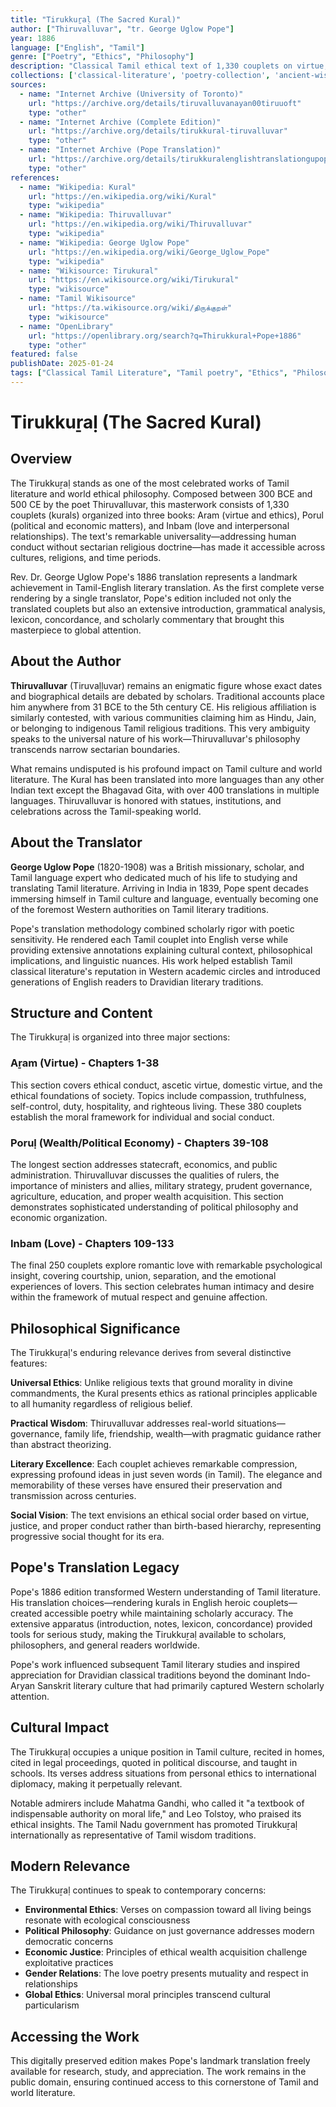 ```yaml
---
title: "Tirukkuṟaḷ (The Sacred Kural)"
author: ["Thiruvalluvar", "tr. George Uglow Pope"]
year: 1886
language: ["English", "Tamil"]
genre: ["Poetry", "Ethics", "Philosophy"]
description: "Classical Tamil ethical text of 1,330 couplets on virtue, wealth, and love, composed between 300 BCE and 500 CE. Pope's 1886 translation was the first complete English verse rendering by a single translator, establishing the work's global literary significance through extensive commentary and scholarly apparatus. Universal secular ethics transcending religious boundaries make it one of the most translated non-religious works from India."
collections: ['classical-literature', 'poetry-collection', 'ancient-wisdom']
sources:
  - name: "Internet Archive (University of Toronto)"
    url: "https://archive.org/details/tiruvalluvanayan00tiruuoft"
    type: "other"
  - name: "Internet Archive (Complete Edition)"
    url: "https://archive.org/details/tirukkural-tiruvalluvar"
    type: "other"
  - name: "Internet Archive (Pope Translation)"
    url: "https://archive.org/details/tirukkuralenglishtranslationgupope_655_j"
    type: "other"
references:
  - name: "Wikipedia: Kural"
    url: "https://en.wikipedia.org/wiki/Kural"
    type: "wikipedia"
  - name: "Wikipedia: Thiruvalluvar"
    url: "https://en.wikipedia.org/wiki/Thiruvalluvar"
    type: "wikipedia"
  - name: "Wikipedia: George Uglow Pope"
    url: "https://en.wikipedia.org/wiki/George_Uglow_Pope"
    type: "wikipedia"
  - name: "Wikisource: Tirukural"
    url: "https://en.wikisource.org/wiki/Tirukural"
    type: "wikisource"
  - name: "Tamil Wikisource"
    url: "https://ta.wikisource.org/wiki/திருக்குறள்"
    type: "wikisource"
  - name: "OpenLibrary"
    url: "https://openlibrary.org/search?q=Thirukkural+Pope+1886"
    type: "other"
featured: false
publishDate: 2025-01-24
tags: ["Classical Tamil Literature", "Tamil poetry", "Ethics", "Philosophy", "Ancient wisdom", "Thiruvalluvar", "George Uglow Pope", "Translation", "Sacred texts", "Indian philosophy", "Secular ethics", "Classical texts", "Public domain"]
---
```


# Tirukkuṟaḷ (The Sacred Kural)

## Overview

The Tirukkuṟaḷ stands as one of the most celebrated works of Tamil literature and world ethical philosophy. Composed between 300 BCE and 500 CE by the poet Thiruvalluvar, this masterwork consists of 1,330 couplets (kurals) organized into three books: Aram (virtue and ethics), Porul (political and economic matters), and Inbam (love and interpersonal relationships). The text's remarkable universality—addressing human conduct without sectarian religious doctrine—has made it accessible across cultures, religions, and time periods.

Rev. Dr. George Uglow Pope's 1886 translation represents a landmark achievement in Tamil-English literary translation. As the first complete verse rendering by a single translator, Pope's edition included not only the translated couplets but also an extensive introduction, grammatical analysis, lexicon, concordance, and scholarly commentary that brought this masterpiece to global attention.

## About the Author

**Thiruvalluvar** (Tiruvaḷḷuvar) remains an enigmatic figure whose exact dates and biographical details are debated by scholars. Traditional accounts place him anywhere from 31 BCE to the 5th century CE. His religious affiliation is similarly contested, with various communities claiming him as Hindu, Jain, or belonging to indigenous Tamil religious traditions. This very ambiguity speaks to the universal nature of his work—Thiruvalluvar's philosophy transcends narrow sectarian boundaries.

What remains undisputed is his profound impact on Tamil culture and world literature. The Kural has been translated into more languages than any other Indian text except the Bhagavad Gita, with over 400 translations in multiple languages. Thiruvalluvar is honored with statues, institutions, and celebrations across the Tamil-speaking world.

## About the Translator

**George Uglow Pope** (1820-1908) was a British missionary, scholar, and Tamil language expert who dedicated much of his life to studying and translating Tamil literature. Arriving in India in 1839, Pope spent decades immersing himself in Tamil culture and language, eventually becoming one of the foremost Western authorities on Tamil literary traditions.

Pope's translation methodology combined scholarly rigor with poetic sensitivity. He rendered each Tamil couplet into English verse while providing extensive annotations explaining cultural context, philosophical implications, and linguistic nuances. His work helped establish Tamil classical literature's reputation in Western academic circles and introduced generations of English readers to Dravidian literary traditions.

## Structure and Content

The Tirukkuṟaḷ is organized into three major sections:

### Aṟam (Virtue) - Chapters 1-38
This section covers ethical conduct, ascetic virtue, domestic virtue, and the ethical foundations of society. Topics include compassion, truthfulness, self-control, duty, hospitality, and righteous living. These 380 couplets establish the moral framework for individual and social conduct.

### Poruḷ (Wealth/Political Economy) - Chapters 39-108
The longest section addresses statecraft, economics, and public administration. Thiruvalluvar discusses the qualities of rulers, the importance of ministers and allies, military strategy, prudent governance, agriculture, education, and proper wealth acquisition. This section demonstrates sophisticated understanding of political philosophy and economic organization.

### Inbam (Love) - Chapters 109-133
The final 250 couplets explore romantic love with remarkable psychological insight, covering courtship, union, separation, and the emotional experiences of lovers. This section celebrates human intimacy and desire within the framework of mutual respect and genuine affection.

## Philosophical Significance

The Tirukkuṟaḷ's enduring relevance derives from several distinctive features:

**Universal Ethics**: Unlike religious texts that ground morality in divine commandments, the Kural presents ethics as rational principles applicable to all humanity regardless of religious belief.

**Practical Wisdom**: Thiruvalluvar addresses real-world situations—governance, family life, friendship, wealth—with pragmatic guidance rather than abstract theorizing.

**Literary Excellence**: Each couplet achieves remarkable compression, expressing profound ideas in just seven words (in Tamil). The elegance and memorability of these verses have ensured their preservation and transmission across centuries.

**Social Vision**: The text envisions an ethical social order based on virtue, justice, and proper conduct rather than birth-based hierarchy, representing progressive social thought for its era.

## Pope's Translation Legacy

Pope's 1886 edition transformed Western understanding of Tamil literature. His translation choices—rendering kurals in English heroic couplets—created accessible poetry while maintaining scholarly accuracy. The extensive apparatus (introduction, notes, lexicon, concordance) provided tools for serious study, making the Tirukkuṟaḷ available to scholars, philosophers, and general readers worldwide.

Pope's work influenced subsequent Tamil literary studies and inspired appreciation for Dravidian classical traditions beyond the dominant Indo-Aryan Sanskrit literary culture that had primarily captured Western scholarly attention.

## Cultural Impact

The Tirukkuṟaḷ occupies a unique position in Tamil culture, recited in homes, cited in legal proceedings, quoted in political discourse, and taught in schools. Its verses address situations from personal ethics to international diplomacy, making it perpetually relevant.

Notable admirers include Mahatma Gandhi, who called it "a textbook of indispensable authority on moral life," and Leo Tolstoy, who praised its ethical insights. The Tamil Nadu government has promoted Tirukkuṟaḷ internationally as representative of Tamil wisdom traditions.

## Modern Relevance

The Tirukkuṟaḷ continues to speak to contemporary concerns:

- **Environmental Ethics**: Verses on compassion toward all living beings resonate with ecological consciousness
- **Political Philosophy**: Guidance on just governance addresses modern democratic concerns
- **Economic Justice**: Principles of ethical wealth acquisition challenge exploitative practices
- **Gender Relations**: The love poetry presents mutuality and respect in relationships
- **Global Ethics**: Universal moral principles transcend cultural particularism

## Accessing the Work

This digitally preserved edition makes Pope's landmark translation freely available for research, study, and appreciation. The work remains in the public domain, ensuring continued access to this cornerstone of Tamil and world literature.
